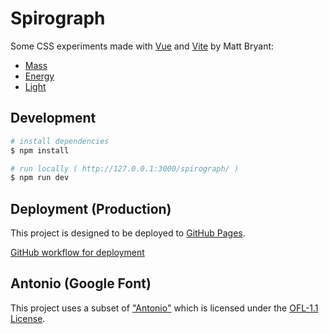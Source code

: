 # Spirograph

Some CSS experiments made with [Vue](https://vuejs.org/) and [Vite](https://vitejs.dev) by Matt Bryant:

- [Mass](https://brybrant.github.io/spirograph/#/mass)
- [Energy](https://brybrant.github.io/spirograph/#/energy)
- [Light](https://brybrant.github.io/spirograph/#/light)

## Development

```bash
# install dependencies
$ npm install

# run locally ( http://127.0.0.1:3000/spirograph/ )
$ npm run dev
```

## Deployment (Production)

This project is designed to be deployed to [GitHub Pages](https://vitejs.dev/guide/static-deploy.html#github-pages).

[GitHub workflow for deployment](/.github/workflows/deploy.yaml)

## Antonio (Google Font)

This project uses a subset of ["Antonio"](https://github.com/googlefonts/antonioFont) which is licensed under the [OFL-1.1 License](https://openfontlicense.org/).
